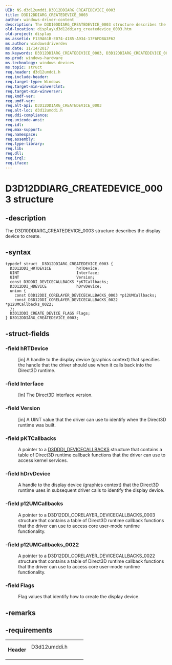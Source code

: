 ```yaml
---
UID: NS.d3d12umddi.D3D12DDIARG_CREATEDEVICE_0003
title: D3D12DDIARG_CREATEDEVICE_0003
author: windows-driver-content
description: The D3D10DDIARG_CREATEDEVICE_0003 structure describes the display device to create.
old-location: display\d3d12ddiarg_createdevice_0003.htm
old-project: display
ms.assetid: F139A61B-E074-4185-A934-17F6FDBA3F62
ms.author: windowsdriverdev
ms.date: 11/14/2017
ms.keywords: D3D12DDIARG_CREATEDEVICE_0003, D3D12DDIARG_CREATEDEVICE_0003
ms.prod: windows-hardware
ms.technology: windows-devices
ms.topic: struct
req.header: d3d12umddi.h
req.include-header: 
req.target-type: Windows
req.target-min-winverclnt: 
req.target-min-winversvr: 
req.kmdf-ver: 
req.umdf-ver: 
req.alt-api: D3D12DDIARG_CREATEDEVICE_0003
req.alt-loc: d3d12umddi.h
req.ddi-compliance: 
req.unicode-ansi: 
req.idl: 
req.max-support: 
req.namespace: 
req.assembly: 
req.type-library: 
req.lib: 
req.dll: 
req.irql: 
req.iface: 
---
```


# D3D12DDIARG_CREATEDEVICE_0003 structure



## -description
<p>The D3D10DDIARG_CREATEDEVICE_0003 structure describes the display device to create.</p>


## -syntax

````
typedef struct _D3D12DDIARG_CREATEDEVICE_0003 {
  D3D12DDI_HRTDEVICE           hRTDevice;
  UINT                         Interface;
  UINT                         Version;
  const D3DDDI_DEVICECALLBACKS *pKTCallbacks;
  D3D12DDI_HDEVICE             hDrvDevice;
  union {
    const D3D12DDI_CORELAYER_DEVICECALLBACKS_0003 *p12UMCallbacks;
    const D3D12DDI_CORELAYER_DEVICECALLBACKS_0022 *p12UMCallbacks_0022;
  };
  D3D12DDI_CREATE_DEVICE_FLAGS Flags;
} D3D12DDIARG_CREATEDEVICE_0003;
````


## -struct-fields
<dl>

### -field <b>hRTDevice</b>

<dd>
<p>[in] A handle to the display device (graphics context) that specifies the handle that the driver should use when it calls back into the Direct3D runtime. </p>
</dd>

### -field <b>Interface</b>

<dd>
<p>[in] The Direct3D interface version.</p>
</dd>

### -field <b>Version</b>

<dd>
<p>[in] A UINT value that the driver can use to identify when the Direct3D runtime was built.</p>
</dd>

### -field <b>pKTCallbacks</b>

<dd>
<p>A pointer to a <a href="https://msdn.microsoft.com/library/windows/hardware/ff544512">D3DDDI_DEVICECALLBACKS</a> structure that contains a table of Direct3D runtime callback functions that the driver can use to access kernel services.</p>
</dd>

### -field <b>hDrvDevice</b>

<dd>
<p> A handle to the display device (graphics context) that the Direct3D runtime uses in subsequent driver calls to identify the display device.</p>
</dd>

### -field <b>p12UMCallbacks</b>

<dd>
<p> A pointer to a D3D12DDI_CORELAYER_DEVICECALLBACKS_0003 structure that contains a table of Direct3D runtime callback functions that the driver can use to access core user-mode runtime functionality. </p>
</dd>

### -field <b>p12UMCallbacks_0022</b>

<dd>
<p>A pointer to a D3D12DDI_CORELAYER_DEVICECALLBACKS_0022 structure that contains a table of Direct3D runtime callback functions that the driver can use to access core user-mode runtime functionality. </p>
</dd>

### -field <b>Flags</b>

<dd>
<p>Flag values that identify how to create the display device.</p>
</dd>
</dl>

## -remarks


## -requirements
<table>
<tr>
<th width="30%">
<p>Header</p>
</th>
<td width="70%">
<dl>
<dt>D3d12umddi.h</dt>
</dl>
</td>
</tr>
</table>